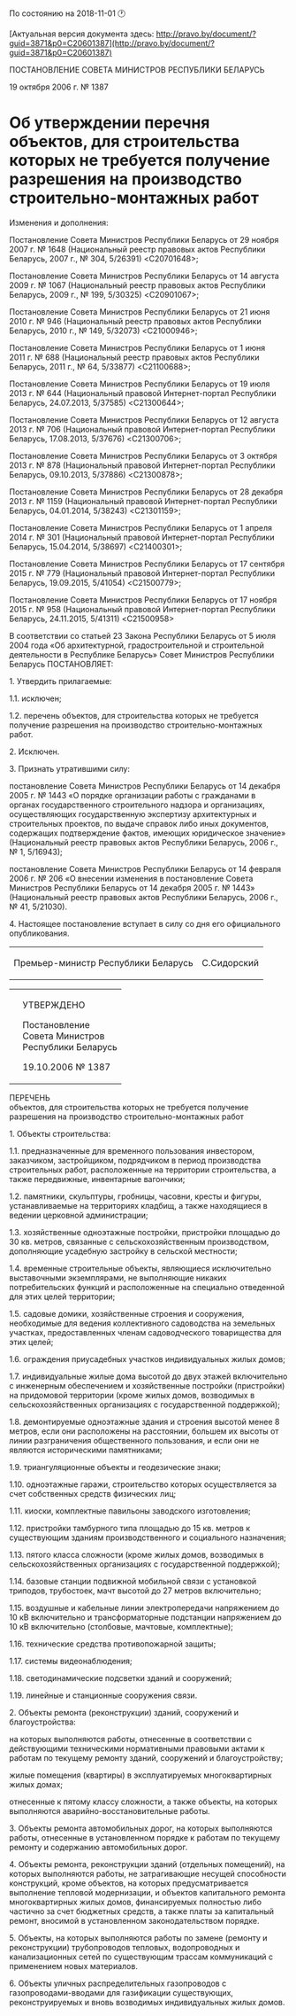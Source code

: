По состоянию на 2018-11-01 &#x1F550;

[Актуальная версия документа здесь: http://pravo.by/document/?guid=3871&p0=C20601387](http://pravo.by/document/?guid=3871&p0=C20601387)

<p>ПОСТАНОВЛЕНИЕ СОВЕТА МИНИСТРОВ РЕСПУБЛИКИ БЕЛАРУСЬ</p>
<p>19 октября 2006 г. № 1387</p>
<h1>Об утверждении перечня объектов, для строительства которых не требуется получение разрешения на производство строительно-монтажных работ</h1>
<p>Изменения и дополнения:</p>
<p>Постановление Совета Министров Республики Беларусь от 29 ноября 2007 г. № 1648 (Национальный реестр правовых актов Республики Беларусь, 2007 г., № 304, 5/26391) &lt;C20701648&gt;;</p>
<p>Постановление Совета Министров Республики Беларусь от 14 августа 2009 г. № 1067 (Национальный реестр правовых актов Республики Беларусь, 2009 г., № 199, 5/30325) &lt;C20901067&gt;;</p>
<p>Постановление Совета Министров Республики Беларусь от 21 июня 2010 г. № 946 (Национальный реестр правовых актов Республики Беларусь, 2010 г., № 149, 5/32073) &lt;C21000946&gt;;</p>
<p>Постановление Совета Министров Республики Беларусь от 1 июня 2011 г. № 688 (Национальный реестр правовых актов Республики Беларусь, 2011 г., № 64, 5/33877) &lt;C21100688&gt;;</p>
<p>Постановление Совета Министров Республики Беларусь от 19 июля 2013 г. № 644 (Национальный правовой Интернет-портал Республики Беларусь, 24.07.2013, 5/37585) &lt;C21300644&gt;;</p>
<p>Постановление Совета Министров Республики Беларусь от 12 августа 2013 г. № 706 (Национальный правовой Интернет-портал Республики Беларусь, 17.08.2013, 5/37676) &lt;C21300706&gt;;</p>
<p>Постановление Совета Министров Республики Беларусь от 3 октября 2013 г. № 878 (Национальный правовой Интернет-портал Республики Беларусь, 09.10.2013, 5/37886) &lt;C21300878&gt;;</p>
<p>Постановление Совета Министров Республики Беларусь от 28 декабря 2013 г. № 1159 (Национальный правовой Интернет-портал Республики Беларусь, 04.01.2014, 5/38243) &lt;C21301159&gt;;</p>
<p>Постановление Совета Министров Республики Беларусь от 1 апреля 2014 г. № 301 (Национальный правовой Интернет-портал Республики Беларусь, 15.04.2014, 5/38697) &lt;C21400301&gt;;</p>
<p>Постановление Совета Министров Республики Беларусь от 17 сентября 2015 г. № 779 (Национальный правовой Интернет-портал Республики Беларусь, 19.09.2015, 5/41054) &lt;C21500779&gt;;</p>
<p>Постановление Совета Министров Республики Беларусь от 17 ноября 2015 г. № 958 (Национальный правовой Интернет-портал Республики Беларусь, 24.11.2015, 5/41311) &lt;C21500958&gt;</p>
<p></p>
<p>В соответствии со статьей 23 Закона Республики Беларусь от 5 июля 2004 года «Об архитектурной, градостроительной и строительной деятельности в Республике Беларусь» Совет Министров Республики Беларусь ПОСТАНОВЛЯЕТ:</p>
<p>1. Утвердить прилагаемые:</p>
<p>1.1. исключен;</p>
<p>1.2. перечень объектов, для строительства которых не требуется получение разрешения на производство строительно-монтажных работ.</p>
<p>2. Исключен.</p>
<p>3. Признать утратившими силу:</p>
<p>постановление Совета Министров Республики Беларусь от 14 декабря 2005 г. № 1443 «О порядке организации работы с гражданами в органах государственного строительного надзора и организациях, осуществляющих государственную экспертизу архитектурных и строительных проектов, по выдаче справок либо иных документов, содержащих подтверждение фактов, имеющих юридическое значение» (Национальный реестр правовых актов Республики Беларусь, 2006 г., № 1, 5/16943);</p>
<p>постановление Совета Министров Республики Беларусь от 14 февраля 2006 г. № 206 «О внесении изменения в постановление Совета Министров Республики Беларусь от 14 декабря 2005 г. № 1443» (Национальный реестр правовых актов Республики Беларусь, 2006 г., № 41, 5/21030).</p>
<p>4. Настоящее постановление вступает в силу со дня его официального опубликования.</p>
<p></p>
<table><tr>
<td><p>Премьер-министр Республики Беларусь</p></td>
<td><p>С.Сидорский</p></td>
</tr></table>
<p></p>
<p></p>
<p></p>
<table><tr>
<td><p></p></td>
<td>
<p>УТВЕРЖДЕНО</p>
<p>Постановление <br>Совета Министров <br>Республики Беларусь</p>
<p>19.10.2006 № 1387</p>
</td>
</tr></table>
<p>ПЕРЕЧЕНЬ<br>объектов, для строительства которых не требуется получение разрешения на производство строительно-монтажных работ</p>
<p>1. Объекты строительства:</p>
<p>1.1. предназначенные для временного пользования инвестором, заказчиком, застройщиком, подрядчиком в период производства строительных работ, расположенные на территории строительства, а также передвижные, инвентарные вагончики;</p>
<p>1.2. памятники, скульптуры, гробницы, часовни, кресты и фигуры, устанавливаемые на территориях кладбищ, а также находящиеся в ведении церковной администрации;</p>
<p>1.3. хозяйственные одноэтажные постройки, пристройки площадью до 30 кв. метров, связанные с сельскохозяйственным производством, дополняющие усадебную застройку в сельской местности;</p>
<p>1.4. временные строительные объекты, являющиеся исключительно выставочными экземплярами, не выполняющие никаких потребительских функций и расположенные на специально отведенной для этих целей территории;</p>
<p>1.5. садовые домики, хозяйственные строения и сооружения, необходимые для ведения коллективного садоводства на земельных участках, предоставленных членам садоводческого товарищества для этих целей;</p>
<p>1.6. ограждения приусадебных участков индивидуальных жилых домов;</p>
<p>1.7. индивидуальные жилые дома высотой до двух этажей включительно с инженерным обеспечением и хозяйственные постройки (пристройки) на придомовой территории (кроме жилых домов, возводимых в сельскохозяйственных организациях с государственной поддержкой);</p>
<p>1.8. демонтируемые одноэтажные здания и строения высотой менее 8 метров, если они расположены на расстоянии, большем их высоты от линии разграничения общественного пользования, и если они не являются историческими памятниками;</p>
<p>1.9. триангуляционные объекты и геодезические знаки;</p>
<p>1.10. одноэтажные гаражи, строительство которых осуществляется за счет собственных средств физических лиц;</p>
<p>1.11. киоски, комплектные павильоны заводского изготовления;</p>
<p>1.12. пристройки тамбурного типа площадью до 15 кв. метров к существующим зданиям производственного и социального назначения;</p>
<p>1.13. пятого класса сложности (кроме жилых домов, возводимых в сельскохозяйственных организациях с государственной поддержкой);</p>
<p>1.14. базовые станции подвижной мобильной связи с установкой триподов, трубостоек, мачт высотой до 27 метров включительно;</p>
<p>1.15. воздушные и кабельные линии электропередачи напряжением до 10 кВ включительно и трансформаторные подстанции напряжением до 10 кВ включительно (столбовые, мачтовые, комплектные);</p>
<p>1.16. технические средства противопожарной защиты;</p>
<p>1.17. системы видеонаблюдения;</p>
<p>1.18. светодинамические подсветки зданий и сооружений;</p>
<p>1.19. линейные и станционные сооружения связи.</p>
<p>2. Объекты ремонта (реконструкции) зданий, сооружений и благоустройства:</p>
<p>на которых выполняются работы, отнесенные в соответствии с действующими техническими нормативными правовыми актами к работам по текущему ремонту зданий, сооружений и благоустройству;</p>
<p>жилые помещения (квартиры) в эксплуатируемых многоквартирных жилых домах;</p>
<p>отнесенные к пятому классу сложности, а также объекты, на которых выполняются аварийно-восстановительные работы.</p>
<p>3. Объекты ремонта автомобильных дорог, на которых выполняются работы, отнесенные в установленном порядке к работам по текущему ремонту и содержанию автомобильных дорог.</p>
<p>4. Объекты ремонта, реконструкции зданий (отдельных помещений), на которых выполняются работы, не затрагивающие несущей способности конструкций, кроме объектов, на которых предусматривается выполнение тепловой модернизации, и объектов капитального ремонта многоквартирных жилых домов, финансируемых полностью либо частично за счет бюджетных средств, а также платы за капитальный ремонт, вносимой в установленном законодательством порядке.</p>
<p>5. Объекты, на которых выполняются работы по замене (ремонту и реконструкции) трубопроводов тепловых, водопроводных и канализационных сетей по существующим трассам коммуникаций с применением новых материалов.</p>
<p>6. Объекты уличных распределительных газопроводов с газопроводами-вводами для газификации существующих, реконструируемых и вновь возводимых индивидуальных жилых домов.</p>
<p></p>